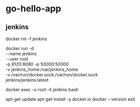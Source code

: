 # go-hello-app

## jenkins
docker rm -f jenkins

docker run -d \
  --name jenkins \
  --user root \
  -p 8120:8080 -p 50000:50000 \
  -v jenkins_home:/var/jenkins_home \
  -v /var/run/docker.sock:/var/run/docker.sock \
  jenkins/jenkins:latest

docker exec -u root -it jenkins bash

apt-get update
apt-get install -y docker.io
docker --version
exit